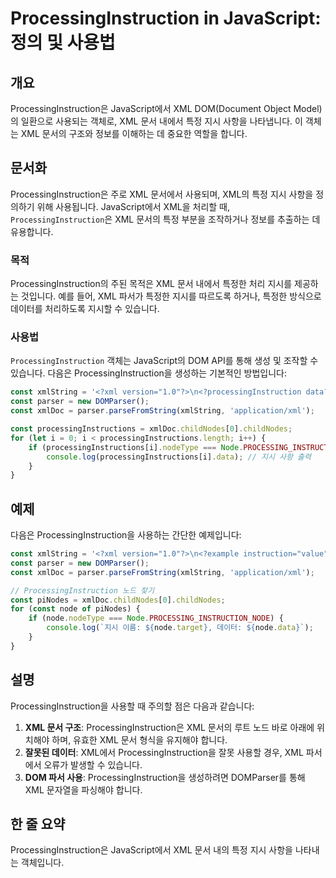 <!--
Meta Description: # ProcessingInstruction in JavaScript: 정의 및 사용법 ## 개요 ProcessingInstruction은 JavaScript에서 XML DOM(Document Object Model)의 일환으로 사용되는 객체로, XML 문서 내에서 특정...
Meta Keywords: xml, const, node, processinginstruction, processinginstruction을
-->

# ProcessingInstruction in JavaScript: 정의 및 사용법

## 개요
ProcessingInstruction은 JavaScript에서 XML DOM(Document Object Model)의 일환으로 사용되는 객체로, XML 문서 내에서 특정 지시 사항을 나타냅니다. 이 객체는 XML 문서의 구조와 정보를 이해하는 데 중요한 역할을 합니다.

## 문서화
ProcessingInstruction은 주로 XML 문서에서 사용되며, XML의 특정 지시 사항을 정의하기 위해 사용됩니다. JavaScript에서 XML을 처리할 때, `ProcessingInstruction`은 XML 문서의 특정 부분을 조작하거나 정보를 추출하는 데 유용합니다.

### 목적
ProcessingInstruction의 주된 목적은 XML 문서 내에서 특정한 처리 지시를 제공하는 것입니다. 예를 들어, XML 파서가 특정한 지시를 따르도록 하거나, 특정한 방식으로 데이터를 처리하도록 지시할 수 있습니다.

### 사용법
`ProcessingInstruction` 객체는 JavaScript의 DOM API를 통해 생성 및 조작할 수 있습니다. 다음은 ProcessingInstruction을 생성하는 기본적인 방법입니다:

```javascript
const xmlString = '<?xml version="1.0"?>\n<?processingInstruction data?>\n<root></root>';
const parser = new DOMParser();
const xmlDoc = parser.parseFromString(xmlString, 'application/xml');

const processingInstructions = xmlDoc.childNodes[0].childNodes;
for (let i = 0; i < processingInstructions.length; i++) {
    if (processingInstructions[i].nodeType === Node.PROCESSING_INSTRUCTION_NODE) {
        console.log(processingInstructions[i].data); // 지시 사항 출력
    }
}
```

## 예제
다음은 ProcessingInstruction을 사용하는 간단한 예제입니다:

```javascript
const xmlString = '<?xml version="1.0"?>\n<?example instruction="value"?>\n<note><to>Tove</to><from>Jani</from></note>';
const parser = new DOMParser();
const xmlDoc = parser.parseFromString(xmlString, 'application/xml');

// ProcessingInstruction 노드 찾기
const piNodes = xmlDoc.childNodes[0].childNodes;
for (const node of piNodes) {
    if (node.nodeType === Node.PROCESSING_INSTRUCTION_NODE) {
        console.log(`지시 이름: ${node.target}, 데이터: ${node.data}`);
    }
}
```

## 설명
ProcessingInstruction을 사용할 때 주의할 점은 다음과 같습니다:

1. **XML 문서 구조**: ProcessingInstruction은 XML 문서의 루트 노드 바로 아래에 위치해야 하며, 유효한 XML 문서 형식을 유지해야 합니다.
2. **잘못된 데이터**: XML에서 ProcessingInstruction을 잘못 사용할 경우, XML 파서에서 오류가 발생할 수 있습니다.
3. **DOM 파서 사용**: ProcessingInstruction을 생성하려면 DOMParser를 통해 XML 문자열을 파싱해야 합니다.

## 한 줄 요약
ProcessingInstruction은 JavaScript에서 XML 문서 내의 특정 지시 사항을 나타내는 객체입니다.